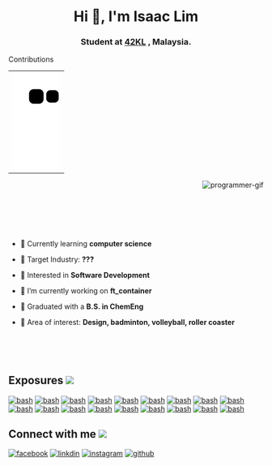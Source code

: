 <!--
**IsaaacLim/IsaaacLim** is a ✨ _special_ ✨ repository because its `README.md` (this file) appears on your GitHub profile.
-->

<h1 align="center">Hi 👋, I'm Isaac Lim</h1>
<h3 align="center">
  <a>Student at</a> 
  <a href="https://42kl.edu.my/">42KL</a>
  <a>, Malaysia.</a>
</h3>

<!--
Snake-eating contribution graph:
https://youtu.be/MZT37vCQ-4Y
https://dev.to/mishmanners/how-to-enable-github-actions-on-your-profile-readme-for-a-contribution-graph-4l66

Creating borders around (GitHub strips out CSS):
https://newbedev.com/is-it-possible-to-add-border-to-image-in-github-markdown
-->
<p>Contributions</p>
<table><tr><td>
<img src = "https://github.com/IsaaacLim/IsaaacLim/blob/output/github-contribution-grid-snake.svg">
</td></tr></table>
  
<p><img align="right" src="https://user-images.githubusercontent.com/75291303/148899465-10ca2abe-cf1f-4d40-97e2-df814ab7aee7.gif" alt="programmer-gif" /></p>

<br>
<br>
<br>
<br>
<br>
<br>

- 🥩 Currently learning **computer science**

- 🍊 Target Industry: **???**

- 🧀 Interested in **Software Development**

- 🥑 I’m currently working on **ft_container**

- 🧊 Graduated with a **B.S. in ChemEng**

- 🍇 Area of interest: **Design, badminton, volleyball, roller coaster**

<br>
<br>
<br>

<!---
Programming language icons:
https://devicon.dev/
--->
<h2> Exposures <img src="https://user-images.githubusercontent.com/75291303/148883361-8462997e-2ba2-48cd-a950-620220ff09bb.gif" width=32px></h2>

<a href="#"><img width="36" alt="bash" src="https://cdn.jsdelivr.net/gh/devicons/devicon/icons/c/c-original.svg"/></a>
<a href="#"><img width="36" alt="bash" src="https://cdn.jsdelivr.net/gh/devicons/devicon/icons/cplusplus/cplusplus-original.svg"/><a>
<a href="#"><img width="36" alt="bash" src="https://cdn.jsdelivr.net/gh/devicons/devicon/icons/bash/bash-original.svg"/></a>
<a href="#"><img width="36" alt="bash" src="https://cdn.jsdelivr.net/gh/devicons/devicon/icons/ubuntu/ubuntu-plain.svg"/></a>
<a href="#"><img width="36" alt="bash" src="https://cdn.jsdelivr.net/gh/devicons/devicon/icons/vim/vim-original.svg"/></a>
<a href="#"><img width="36" alt="bash" src="https://cdn.jsdelivr.net/gh/devicons/devicon/icons/git/git-original.svg"/></a>
<a href="#"><img width="36" alt="bash" src="https://cdn.jsdelivr.net/gh/devicons/devicon/icons/vscode/vscode-original.svg"/></a>
<a href="#"><img width="36" alt="bash" src="https://cdn.jsdelivr.net/gh/devicons/devicon/icons/html5/html5-original.svg"/></a>
<a href="#"><img width="36" alt="bash" src="https://cdn.jsdelivr.net/gh/devicons/devicon/icons/css3/css3-original.svg"/></a>
<a href="#"><img width="36" alt="bash" src="https://cdn.jsdelivr.net/gh/devicons/devicon/icons/react/react-original.svg"/></a>
<a href="#"><img width="36" alt="bash" src="https://cdn.jsdelivr.net/gh/devicons/devicon/icons/gatsby/gatsby-plain.svg"/></a>
<a href="#"><img width="36" alt="bash" src="https://cdn.jsdelivr.net/gh/devicons/devicon/icons/vuejs/vuejs-original.svg"/></a>
<a href="#"><img width="36" alt="bash" src="https://cdn.jsdelivr.net/gh/devicons/devicon/icons/figma/figma-original.svg"/></a>
<a href="#"><img width="36" alt="bash" src="https://cdn.jsdelivr.net/gh/devicons/devicon/icons/wordpress/wordpress-plain.svg"/></a>
<a href="#"><img width="36" alt="bash" src="https://cdn.jsdelivr.net/gh/devicons/devicon/icons/python/python-original.svg"/></a>
<a href="#"><img width="36" alt="bash" src="https://cdn.jsdelivr.net/gh/devicons/devicon/icons/javascript/javascript-original.svg"/></a>
<a href="#"><img width="36" alt="bash" src="https://cdn.jsdelivr.net/gh/devicons/devicon/icons/docker/docker-original.svg" /></a>
<a href="#"><img width="36" alt="bash" src="https://cdn.jsdelivr.net/gh/devicons/devicon/icons/github/github-original.svg"/></a>

<!---
Social media icons:
https://buffer.com/library/social-media-icons/
--->
<h2> Connect with me <img src="https://user-images.githubusercontent.com/75291303/148881839-962cd91a-4e09-4c00-9871-0ccdb71e4798.gif" width="100px"></h2>
<a href="https://www.facebook.com/isaaacLim" target="_blank" rel="noopener noreferrer"><img width="36" alt="facebook" src="https://user-images.githubusercontent.com/75291303/148883071-b7e23004-4280-48b5-9960-e7bc39a02762.png"></a>
<a href="https://www.linkedin.com/in/isaaclimjj/" target="_blank" rel="noopener noreferrer"><img width="36" alt="linkdin" src="https://user-images.githubusercontent.com/75291303/148882971-9c954f70-c48e-4485-92c6-b8722e200b7a.png"></a>
<a href="https://www.instagram.com/isaaaclim/?hl=en" target="_blank" rel="noopener noreferrer"><img width="36" alt="instagram" src="https://user-images.githubusercontent.com/75291303/148883067-58ccbf5d-71fc-43e6-af78-01e258a63fc7.png"></a>
<a href="https://github.com/IsaaacLim" target="_blank" rel="noopener noreferrer"><img width="36" alt="github" src="https://user-images.githubusercontent.com/75291303/148883180-5f60ae40-4eb8-4863-8239-e0f7a29955e0.png"></a>
